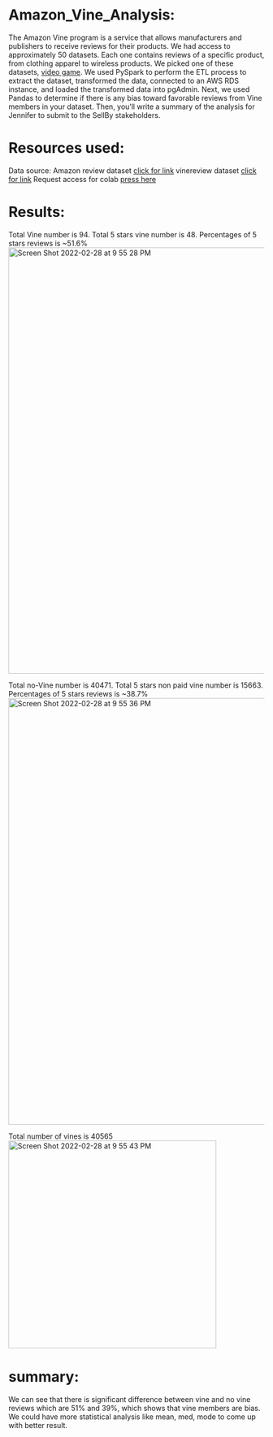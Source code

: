 # Amazon_Vine_Analysis:
The Amazon Vine program is a service that allows manufacturers and publishers to receive reviews for their products. We had access to approximately 50 datasets. Each one contains reviews of a specific product, from clothing apparel to wireless products. We picked  one of these datasets, [video game](https://s3.amazonaws.com/amazon-reviews-pds/tsv/amazon_reviews_us_Video_Games_v1_00.tsv.gz). We used PySpark to perform the ETL process to extract the dataset, transformed the data, connected to an AWS RDS instance, and loaded the transformed data into pgAdmin. Next, we used Pandas to determine if there is any bias toward favorable reviews from Vine members in your dataset. Then, you’ll write a summary of the analysis for Jennifer to submit to the SellBy stakeholders.



# Resources used:
Data source: Amazon review dataset [click for link](https://s3.amazonaws.com/amazon-reviews-pds/tsv/amazon_reviews_us_Video_Games_v1_00.tsv.gz)
             vinereview dataset [click for link](https://s3.amazonaws.com/amazon-reviews-pds/tsv/amazon_reviews_us_Video_Games_v1_00.tsv.gz)
              Request access for colab [press here](https://colab.research.google.com/drive/1zCawHjfxMX8GqfMJXr8vOLFrQWOYDuxd?usp=sharing)
              
# Results:
Total Vine number is 94.
Total 5 stars vine number is 48.
Percentages of 5 stars reviews is ~51.6%
<img width="839" alt="Screen Shot 2022-02-28 at 9 55 28 PM" src="https://user-images.githubusercontent.com/91306158/156113413-9bd3200b-6f6f-4094-a5ed-06ed1cc18d43.png">

Total no-Vine number is 40471.
Total 5 stars non paid vine number is 15663.
Percentages of 5 stars reviews is ~38.7%
<img width="840" alt="Screen Shot 2022-02-28 at 9 55 36 PM" src="https://user-images.githubusercontent.com/91306158/156113580-53c64cb1-0529-4253-a3c1-41b825546154.png">

Total number of vines is 40565
<img width="409" alt="Screen Shot 2022-02-28 at 9 55 43 PM" src="https://user-images.githubusercontent.com/91306158/156113784-940d5b2f-01aa-4f5d-9904-27bf5a25c523.png">


# summary:
We can see that there is significant difference between vine and no vine reviews which are 51% and 39%, which shows that vine members are bias. We could have more statistical analysis like mean, med, mode to come up with better result.
